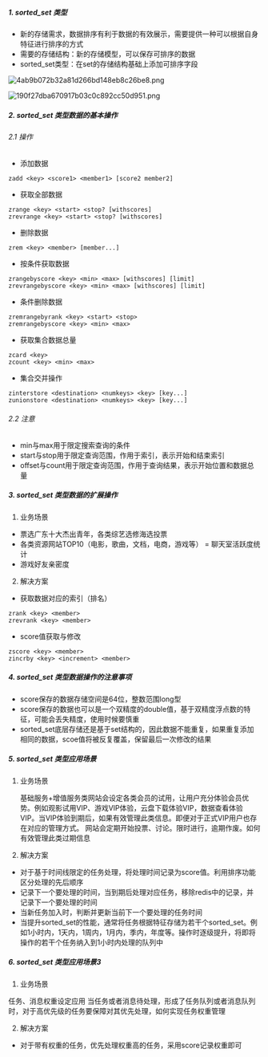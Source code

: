 ##### 1. sorted_set 类型

- 新的存储需求，数据排序有利于数据的有效展示，需要提供一种可以根据自身特征进行排序的方式
- 需要的存储结构：新的存储模型，可以保存可排序的数据
- sorted_set类型：在set的存储结构基础上添加可排序字段

![4ab9b072b32a81d266bd148eb8c26be8.png](https://tva1.sinaimg.cn/large/007S8ZIlgy1gh5plgs8e7j30bc05q3ye.jpg)

![190f27dba670917b03c0c892cc50d951.png](https://tva1.sinaimg.cn/large/007S8ZIlgy1gh5plp7sqqj30km08e3yo.jpg)

##### 2. sorted_set 类型数据的基本操作

###### 2.1 操作

- 添加数据

```
zadd <key> <score1> <member1> [score2 member2]
```

- 获取全部数据

```
zrange <key> <start> <stop? [withscores]
zrevrange <key> <start> <stop? [withscores]
```

- 删除数据

```
zrem <key> <member> [member...]
```

- 按条件获取数据

```
zrangebyscore <key> <min> <max> [withscores] [limit]
zrevrangebyscore <key> <min> <max> [withscores] [limit]
```

- 条件删除数据

```
zremrangebyrank <key> <start> <stop>
zremrangebyscore <key> <min> <max>
```

- 获取集合数据总量

```
zcard <key>
zcount <key> <min> <max>
```

- 集合交并操作

```
zinterstore <destination> <numkeys> <key> [key...]
zunionstore <destination> <numkeys> <key> [key...]
```

###### 2.2 注意

- min与max用于限定搜索查询的条件
- start与stop用于限定查询范围，作用于索引，表示开始和结束索引
- offset与count用于限定查询范围，作用于查询结果，表示开始位置和数据总量


##### 3. sorted_set 类型数据的扩展操作

1. 业务场景

- 票选广东十大杰出青年，各类综艺选修海选投票
- 各类资源网站TOP10（电影，歌曲，文档，电商，游戏等）
= 聊天室活跃度统计
- 游戏好友亲密度

2. 解决方案

- 获取数据对应的索引（排名）

```
zrank <key> <member>
zrevrank <key> <member>
```

- score值获取与修改

```
zscore <key> <member>
zincrby <key> <increment> <member>
```


##### 4. sorted_set 类型数据操作的注意事项

- score保存的数据存储空间是64位，整数范围long型
- score保存的数据也可以是一个双精度的double值，基于双精度浮点数的特征，可能会丢失精度，使用时候要慎重
- sorted_set底层存储还是基于set结构的，因此数据不能重复，如果重复添加相同的数据，scoe值将被反复覆盖，保留最后一次修改的结果

##### 5. sorted_set 类型应用场景

1. 业务场景

	基础服务+增值服务类网站会设定各类会员的试用，让用户充分体验会员优势。例如观影试用VIP、游戏VIP体验，云盘下载体验VIP，数据查看体验VIP。当VIP体验到期后，如果有效管理此类信息。即便对于正式VIP用户也存在对应的管理方式。
	网站会定期开始投票、讨论。限时进行，逾期作废。如何有效管理此类过期信息

2. 解决方案

- 对于基于时间线限定的任务处理，将处理时间记录为score值。利用排序功能区分处理的先后顺序
- 记录下一个要处理的时间，当到期后处理对应任务，移除redis中的记录，并记录下一个要处理的时间
- 当新任务加入时，判断并更新当前下一个要处理的任务时间
- 当提升sorted_set的性能，通常将任务根据特征存储为若干个sorted_set。例如1小时内，1天内，1周内，1月内，季内，年度等。操作时逐级提升，将即将操作的若干个任务纳入到1小时内处理的队列中


##### 6. sorted_set 类型应用场景3

1. 业务场景

任务、消息权重设定应用
	当任务或者消息待处理，形成了任务队列或者消息队列时，对于高优先级的任务要保障对其优先处理，如何实现任务权重管理

2. 解决方案

- 对于带有权重的任务，优先处理权重高的任务，采用score记录权重即可


